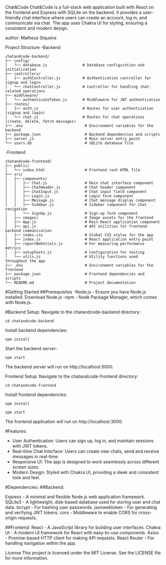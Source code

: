Chat&Code
Chat&Code is a full-stack web application built with React on the frontend and Express with SQLite on the backend. It provides a user-friendly chat interface where users can create an account, log in, and communicate via chat. The app uses Chakra UI for styling, ensuring a consistent and modern design.

author: Matheus Siqueira

Project Structure
-Backend

```
chatandcode-backend/
├── config/
│   └── database.js                # Database configuration and initialization
├── controllers/
│   ├── authController.js          # Authentication controller for signup and login
│   └── chatController.js          # Controller for handling chat-related operations
├── middleware/
│   └── authenticateToken.js       # Middleware for JWT authentication
├── routes/
│   ├── auth.js                    # Routes for user authentication (signup and login)
│   └── chat.js                    # Routes for chat operations (create, delete, fetch messages)
├── .env                            # Environment variables for the backend
├── package.json                    # Backend dependencies and scripts
├── server.js                       # Main server entry point
└── users.db                        # SQLite database file
```

-Frontend
```
chatandcode-frontend/
├── public/
│   └── index.html                  # Frontend root HTML file
├── src/
│   ├── components/
│   │   ├── Chat.js                 # Main chat interface component
│   │   ├── ChatHeader.js           # Chat header component
│   │   ├── ChatInput.js            # Chat input field component
│   │   ├── Login.js                # Login form component
│   │   ├── Message.js              # Chat message display component
│   │   ├── Sidebar.js              # Sidebar component for chat navigation
│   │   └── SignUp.js               # Sign-up form component
│   ├── images/                     # Image assets for the frontend
│   ├── App.js                      # Main React application component
│   ├── api.js                      # API utilities for frontend-backend communication
│   ├── index.css                   # Global CSS styles for the app
│   ├── index.js                    # React application entry point
│   ├── reportWebVitals.js          # For measuring performance metrics
│   ├── setupTests.js               # Configuration for testing
│   └── utils.js                    # Utility functions used throughout the app
├── .env                            # Environment variables for the frontend
├── package.json                    # Frontend dependencies and scripts
└── README.md                       # Project documentation
```

#Getting Started
##Prerequisites
-Node.js - Ensure you have Node.js installed. Download Node.js
-npm - Node Package Manager, which comes with Node.js.

#Backend Setup:
Navigate to the chatandcode-backend directory:

```
cd chatandcode-backend
```

Install backend dependencies:

```
npm install
```

Start the backend server:

```
npm start
```

The backend server will run on http://localhost:5000.

Frontend Setup:
Navigate to the chatandcode-frontend directory:

```
cd chatandcode-frontend
```

Install frontend dependencies:

```
npm install
```
```
npm start
```

The frontend application will run on http://localhost:3000.

#Features:

- User Authentication: Users can sign up, log in, and maintain sessions with JWT tokens.
- Real-time Chat Interface: Users can create new chats, send and receive messages in real-time.
- Responsive UI: The app is designed to work seamlessly across different screen sizes.
- Modern Design: Styled with Chakra UI, providing a sleek and consistent look and feel.

#Dependencies:
##Backend:

Express - A minimal and flexible Node.js web application framework.
SQLite3 - A lightweight, disk-based database used for storing user and chat data.
bcrypt - For hashing user passwords.
jsonwebtoken - For generating and verifying JWT tokens.
cors - Middleware to enable CORS for cross-origin requests.

##Frontend:
React - A JavaScript library for building user interfaces.
Chakra UI - A modern UI framework for React with easy-to-use components.
Axios - Promise-based HTTP client for making API requests.
React Router - For handling navigation within the app.

License
This project is licensed under the MIT License. See the LICENSE file for more information.